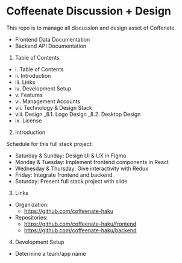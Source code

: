 # Coffeenate Discussion + Design

This repo is to manage all discussion and design asset of Coffenate. 

- Frontend Data Documentation 
- Backend API Documentation 

1. Table of Contents 

- i.    Table of Contents
- ii.   Introduction 
- iii.  Links 
- iv.   Development Setup
- v.    Features
- vi.   Management Accounts
- vii.  Technology & Design Stack 
- viii. Design _8.1. Logo Design _8.2. Desktop Design
- ix.   License

2.  Introduction 

Schedule for this full stack project: 
- Saturday & Sunday: Design UI & UX in Figma
- Monday & Tuesday: Implement frontend components in React
- Wednesday & Thursday: Give interactivity with Redux
- Friday: Integrate frontend and backend
- Saturday: Present full stack project with slide

3.   Links 
- Organization: 
  - https://github.com/coffeenate-haku
- Repositories: 
  - https://github.com/coffeenate-haku/frontend
  - https://github.com/coffeenate-haku/backend 

4.  Development Setup
- Determine a team/app name
